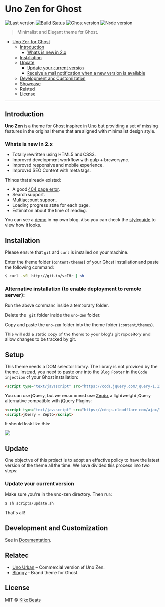 # Uno Zen for Ghost

![Last version](https://img.shields.io/github/tag/Kikobeats/uno-zen.svg?style=flat-square)
[![Build Status](http://img.shields.io/travis/Kikobeats/uno-zen/master.svg?style=flat-square)](https://travis-ci.org/Kikobeats/uno-zen)
![Ghost version](https://img.shields.io/badge/Ghost-1.x-brightgreen.svg?style=flat-square)
![Node version](https://img.shields.io/node/v/uno-zen.svg?style=flat-square)

> Minimalist and Elegant theme for Ghost.

- [Uno Zen for Ghost](#uno-zen-for-ghost)
  * [Introduction](#introduction)
    + [Whats is new in 2.x](#whats-is-new-in-2x)
  * [Installation](#installation)
  * [Update](#update)
    + [Update your current version](#update-your-current-version)
    + [Receive a mail notification when a new version is available](#receive-a-mail-notification-when-a-new-version-is-available)
  * [Development and Customization](#development-and-customization)
  * [Showcase](#showcase)
  * [Related](#related)
  * [License](#license)

---

## Introduction

**Uno Zen** is a theme for Ghost inspired in [Uno](https://github.com/daleanthony/Uno) but providing a set of missing features in the original theme that are aligned with minimalist design style.

### Whats is new in 2.x

- Totally rewritten using HTML5 and CSS3.
- Improved development workflow with gulp + browersync.
- Improved responsive and mobile experience.
- Improved SEO Content with meta tags.

Things that already existed:

- A good [404 page error](http://kikobeats.com/404).
- Search support.
- Multiaccount support.
- Loading progress state for each page.
- Estimation about the time of reading.

You can see a [demo](http://kikobeats.com) in my own blog. Also you can check the [styleguide](http://kikobeats.com/styleguide) to view how it looks.

## Installation

Please ensure that `git` and `curl` is installed on your machine.

Enter the theme folder (`content/themes`) of your Ghost installation and paste the following command:

```bash
$ curl -sSL http://git.io/vcIHr | sh
```

### Alternative installation (to enable deployment to remote server):

Run the above command inside a temporary folder.

Delete the `.git` folder inside the `uno-zen` folder.

Copy and paste the `uno-zen` folder into the theme folder (`content/themes`).

This will add a static copy of the theme to your blog's git repository and allow changes to be tracked by git.

## Setup

This theme needs a DOM selector library. The library is not provided by the theme. Instead, you need to paste one into the `Blog Footer` in the `Code injection` of your Ghost installation:

```html
<script type="text/javascript" src="https://code.jquery.com/jquery-1.11.3.min.js"></script>
```

You can use jQuery, but we recommend use [Zepto](https://github.com/madrobby/zepto), a lightweight jQuery alternative compatible with jQuery Plugins:

```html
<script type="text/javascript" src="https://cdnjs.cloudflare.com/ajax/libs/zepto/1.1.6/zepto.min.js"></script>
<script>jQuery = Zepto</script>
```

It should look like this:

![](http://i.imgur.com/xUXdFeH.png)

## Update

One objective of this project is to adopt an effective policy to have the latest version of the theme all the time. We have divided this process into two steps:

### Update your current version

Make sure you're in the uno-zen directory. Then run:

```bash
$ sh scripts/update.sh
```

That's all!

## Development and Customization

See in [Documentation](https://github.com/Kikobeats/uno-zen/blob/master/DOCUMENTATION.md).

## Related

* [Uno Urban](https://kikobeats.github.io/uno-urban) – Commercial version of Uno Zen.
* [Bloggy](https://github.com/Kikobeats/bloggy#bloggy-for-ghost) – Brand theme for Ghost.

## License

MIT © [Kiko Beats](kikobeats.com)
